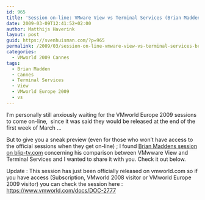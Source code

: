 ```yaml
---
id: 965
title: 'Session on-line: VMware View vs Terminal Services (Brian Madden)'
date: 2009-03-09T12:41:52+02:00
author: Matthijs Haverink
layout: post
guid: https://svenhuisman.com/?p=965
permalink: /2009/03/session-on-line-vmware-view-vs-terminal-services-briand-madden/
categories:
  - VMworld 2009 Cannes
tags:
  - Brian Madden
  - Cannes
  - Terminal Services
  - View
  - VMworld Europe 2009
  - vs
---
```

**I**&#8216;m personally still anxiously waiting for the VMworld Europe 2009 sessions to come on-line,  since it was said they would be released at the end of the first week of March &#8230;

But to give you a sneak preview (even for those who won&#8217;t have access to the official sessions when they get on-line) ; I found <a href="https://blip.tv/file/1852104" target="_blank">Brian Maddens session on blip-tv.com</a> concerning his comparison between VMwware View and Terminal Services and I wanted to share it with you. Check it out below.<!--more-->

Update : This session has just been officially released on vmworld.com so if you have access (Subscription, VMworld 2008 visitor or VMworld Europe 2009 visitor) you can check the session here : <https://www.vmworld.com/docs/DOC-2777>